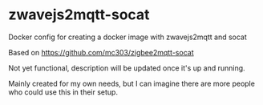 # zwavejs2mqtt-socat
Docker config for creating a docker image with zwavejs2mqtt and socat  

Based on https://github.com/mc303/zigbee2mqtt-socat

Not yet functional, description will be updated once it's up and running.

Mainly created for my own needs, but I can imagine there are more people who could use this in their setup.
